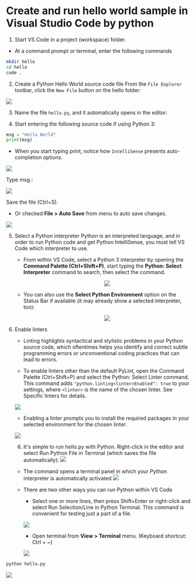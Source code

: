 
# Create and run hello world sample in Visual Studio Code by python

1. Start VS Code in a project (workspace) folder.
* At a command prompt or terminal, enter the following commands 

```bash
mkdir hello
cd hello
code .
```

2. Create a Python Hello World source code file
From the `File Explorer` toolbar, click the `New File` button on the hello folder:

![](../images/vscode-05.jpg)



3. Name the file `hello.py`, and it automatically opens in the editor:

4. Start entering the following source code if using Python 3:

```python
msg = "Hello World"
print(msg)
```

* When you start typing print, notice how `IntelliSense` presents auto-completion options.

![](../images/vscode-06.png)


Type msg.:

![](../images/vscode-07.png)


Save the file (Ctrl+S).

* Or checked **File > Auto Save** from menu to auto save changes.

![](../images/vscode-08.jpg)



5. Select a Python interpreter
Python is an interpreted language, and in order to run Python code and get Python IntelliSense, you must tell VS Code which interpreter to use.

    * From within VS Code, select a Python 3 interpreter by opening the **Command Palette (Ctrl+Shift+P)**, start typing the **Python: Select Interpreter** command to search, then select the command.<p style="text-align:center;"><img src='../images/vscode-09.jpg'></p>

    * You can also use the **Select Python Environment** option on the Status Bar if available (it may already show a selected interpreter, too):<p style="text-align:center;"><img src='../images/vscode-10.jpg'></p>

6. Enable linters
    * Linting highlights syntactical and stylistic problems in your Python source code, which oftentimes helps you identify and correct subtle programming errors or unconventional coding practices that can lead to errors.

    * To enable linters other than the default PyLint, open the Command Palette (Ctrl+Shift+P) and select the Python: Select Linter command. This command adds `"python.linting<linter>Enabled": true` to your settings, where `<linter>` is the name of the chosen linter. See Specific linters for details. 
    
    ![](../images/vscode-11.jpg)

    * Enabling a linter prompts you to install the required packages in your selected environment for the chosen linter.
    
    ![](../images/vscode-12.png)

    6. It's simple to run hello.py with Python. Right-click in the editor and select Run Python File in Terminal (which saves the file automatically):
    ![](../images/vscode-13.png)

     * The command opens a terminal panel in which your Python interpreter is automatically activated
           ![](../images/vscode-14.png)

     * There are two other ways you can run Python within VS Code

        * Select one or more lines, then press Shift+Enter or right-click and select Run Selection/Line in Python Terminal. This command is convenient for testing just a part of a file.

        ![](../images/vscode-15.jpg)

        *  Open terminal from **View > Terminal** menu. (Keyboard shortcut: Ctrl + ~)

        ![](../images/vscode-16.jpg)


```bash
python hello.py
```

![](../images/vscode-17.jpg)
